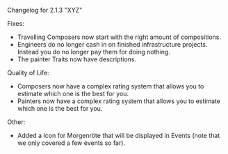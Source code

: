 Changelog for 2.1.3 "XYZ"

Fixes:
- Travelling Composers now start with the right amount of compositions.
- Engineers do no longer cash in on finished infrastructure projects. Instead you do no longer pay them for doing nothing.
- The painter Traits now have descriptions.

Quality of Life:
- Composers now have a complex rating system that allows you to estimate which one is the best for you.
- Painters now have a complex rating system that allows you to estimate which one is the best for you.

Other:
- Added a Icon for Morgenröte that will be displayed in Events (note that we only covered a few events so far).